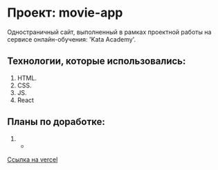 # Проект: movie-app

Одностраничный сайт, выполненный в рамках проектной работы на сервисе онлайн-обучения: 'Kata Academy'.

## Технологии, которые использовались:

1. HTML.
2. CSS.
3. JS.
4. React

## Планы по доработке:

1. -

[Ссылка на vercel](https://movie-project-rouge.vercel.app/)
